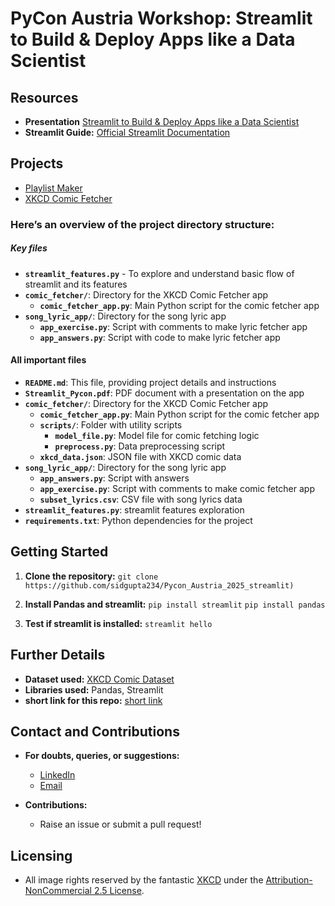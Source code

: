 # PyCon Austria Workshop: Streamlit to Build & Deploy Apps like a Data Scientist

## Resources
- **Presentation** [Streamlit to Build & Deploy Apps like a Data Scientist](https://docs.google.com/presentation/d/1M06ogyEF9OBFNoXkY4fdeJ6e_dIlwrlL299K-KjvQ4w/edit?usp=sharing)
- **Streamlit Guide:** [Official Streamlit Documentation]([https://docs.streamlit.io/library](https://docs.streamlit.io/))

## Projects
- [Playlist Maker](https://playlist-gen.streamlit.app/)
- [XKCD Comic Fetcher](https://xkcdcomic.streamlit.app/)

### Here’s an overview of the project directory structure:
  
##### Key files

- **`streamlit_features.py`** - To explore and understand basic flow of streamlit and its features
- **`comic_fetcher/`**: Directory for the XKCD Comic Fetcher app
  - **`comic_fetcher_app.py`**: Main Python script for the comic fetcher app
- **`song_lyric_app/`**: Directory for the song lyric app
  - **`app_exercise.py`**: Script with comments to make lyric fetcher app
  - **`app_answers.py`**: Script with code to make lyric fetcher app

#### All important files
- **`README.md`**: This file, providing project details and instructions
- **`Streamlit_Pycon.pdf`**: PDF document with a presentation on the app
- **`comic_fetcher/`**: Directory for the XKCD Comic Fetcher app
  - **`comic_fetcher_app.py`**: Main Python script for the comic fetcher app
  - **`scripts/`**: Folder with utility scripts
    - **`model_file.py`**: Model file for comic fetching logic
    - **`preprocess.py`**: Data preprocessing script
  - **`xkcd_data.json`**: JSON file with XKCD comic data
- **`song_lyric_app/`**: Directory for the song lyric app
  - **`app_answers.py`**: Script with answers 
  - **`app_exercise.py`**: Script with comments to make comic fetcher app
  - **`subset_lyrics.csv`**: CSV file with song lyrics data
- **`streamlit_features.py`**: streamlit features exploration
- **`requirements.txt`**: Python dependencies for the project

## Getting Started
1. **Clone the repository:** `git clone https://github.com/sidgupta234/Pycon_Austria_2025_streamlit)`
2. **Install Pandas and streamlit:** `pip install streamlit` `pip install pandas`

3. **Test if streamlit is installed:** `streamlit hello`

## Further Details
- **Dataset used:** [XKCD Comic Dataset](https://www.kaggle.com/ashkave/xkcd-comic-data)
- **Libraries used:** Pandas, Streamlit
- **short link for this repo:** [short link](https://tinyurl.com/pystreamlit)

## Contact and Contributions
- **For doubts, queries, or suggestions:**  
  - [LinkedIn](https://www.linkedin.com/in/sidgupta234)
  - [Email](mailto:siddharthgupta234@gmail.com)
 

- **Contributions:**  
  - Raise an issue or submit a pull request!

## Licensing
- All image rights reserved by the fantastic [XKCD](https://www.xkcd.com) under the [Attribution-NonCommercial 2.5 License](https://xkcd.com/license.html).
